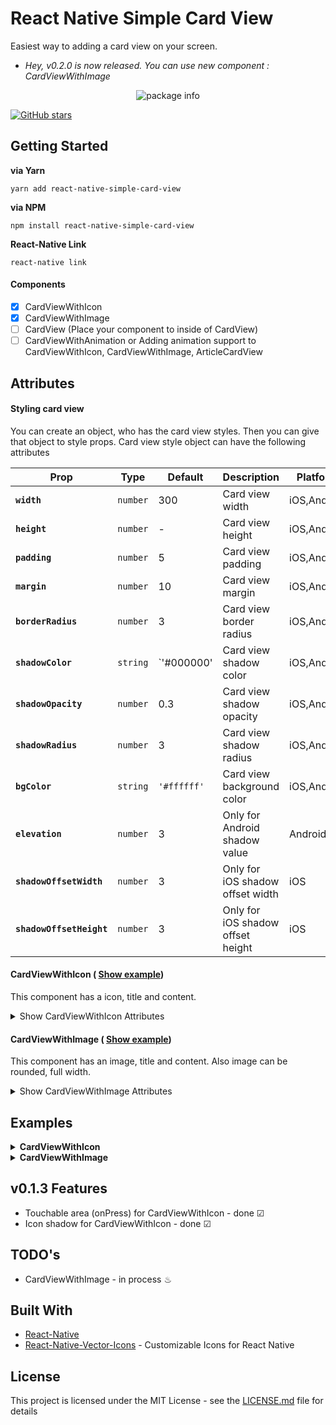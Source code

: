# React Native Simple Card View

Easiest way to adding a card view on your screen.

- *Hey, v0.2.0 is now released. You can use new component : CardViewWithImage*

<p align="center"><img src="https://nodei.co/npm/react-native-simple-card-view.png?downloads=true&downloadRank=true&stars=true" alt="package info" /></p>

[![GitHub stars](https://img.shields.io/github/stars/talut/react-native-simple-card-view.svg?style=social&label=Stars&style=flat-square)](https://github.com/talut/react-native-simple-card-view)

## Getting Started

**via Yarn**

```
yarn add react-native-simple-card-view
```

**via NPM**

```
npm install react-native-simple-card-view
```

**React-Native Link**

```
react-native link

```

#### Components

- [x] CardViewWithIcon
- [x] CardViewWithImage
- [ ] CardView (Place your component to inside of CardView)
- [ ] CardViewWithAnimation or Adding animation support to CardViewWithIcon, CardViewWithImage, ArticleCardView

## Attributes

#### Styling card view

You can create an object, who has the card view styles.
Then you can give that object to style props. Card view style object can have the following attributes

| Prop | Type | Default | Description | Platform |
|---|---|---|---|---|
|**`width`**|`number`| 300 | Card view width |iOS,Android|
|**`height`**|`number`| - | Card view height |iOS,Android|
|**`padding`**|`number`| 5 | Card view padding |iOS,Android|
|**`margin`**|`number`| 10 | Card view margin |iOS,Android|
|**`borderRadius`**|`number`| 3 | Card view border radius|iOS,Android|
|**`shadowColor`**|`string`| `'#000000' | Card view shadow color |iOS,Android|
|**`shadowOpacity`**|`number`| 0.3 | Card view shadow opacity |iOS,Android|
|**`shadowRadius`**|`number`| 3 | Card view shadow radius |iOS,Android|
|**`bgColor`**|`string`| `'#ffffff'` | Card view background color |iOS,Android|
|**`elevation`**|`number`| 3 | Only for Android shadow value  |Android|
|**`shadowOffsetWidth`**|`number`| 3 | Only for iOS shadow offset width  |iOS|
|**`shadowOffsetHeight`**|`number`| 3 | Only for iOS shadow offset height  |iOS|

#### CardViewWithIcon ( [Show example](#cardviewwithicon))

This component has a icon, title and content.

<details>
  <summary>Show CardViewWithIcon Attributes</summary>

  | Prop | Type | Default | Description | Platform |
  |---|---|---|---|---|
  |**`iosIcon`**|`string`| ios-bonfire-outline | Card view icon name, icon list : [ionicons](https://ionicframework.com/docs/ionicons/) |iOS|
  |**`androidIcon`**|`string`| md-bonfire | Card view icon name, icon list : [ionicons](https://ionicframework.com/docs/ionicons/) |Android|
  |**`iconColor`**|`string`| `#FFFFFF` | Icon color - (hex, rgba, rgb) |iOS,Android|
  |**`withBorder`**|`boolean`| false | Add a border to icon |iOS,Android|
  |**`roundedIconBg`**|`boolean`| true | For making rounded background  |iOS,Android|
  |**`borderColor`**|`string`| - | Icon border color - (hex, rgba, rgb) |iOS,Android|
  |**`borderWidth`**|`number`| - | Icon border width |iOS,Android|
  |**`withBackground`**|`boolean`| true | Set background color for icon|iOS,Android|
  |**`iconBgColor`**|`string`| `#5E35B1` | Icon background color - (hex, rgba, rgb)|iOS,Android|
  |**`title`**|`string`| - | Card view title |iOS,Android|
  |**`titleTextAlign`**|`string`| center | Card view title text align |iOS,Android|
  |**`titleFontWeight`**|`string`| bold | Card view title font weight |iOS,Android|
  |**`titleFontSize`**|`number`| 14 | Card view title font size |iOS,Android|
  |**`titlePaddingBottom`**|`number`| 10 | Card view title padding bottom|iOS,Android|
  |**`titlePaddingTop`**|`number`| - | Card view title padding top |iOS,Android|
  |**`titlePaddingLeft`**|`number`| - | Card view title padding left |iOS,Android|
  |**`titlePaddingRight`**|`number`| - | Card view title padding right |iOS,Android|
  |**`contentFontWeight`**|`string`| 300 | Card view content font weight  |iOS,Android|
  |**`contentTextAlign`**|`string`| justify | Card view content text align |iOS,Android|
  |**`contentFontSize`**|`number`| 12 | Card view content font size |iOS,Android|
  |**`contentPaddingLeft`**|`number`| 10 | Card view content padding left  |iOS,Android|
  |**`contentPaddingRight`**|`number`| 10 | Card view content padding right  |iOS,Android|
  |**`contentPaddingBottom`**|`number`| 10 | Card view content padding bottom  |iOS,Android|
  |**`contentPaddingTop`**|`number`| - | Card view content padding top props  |iOS,Android|
  |**`onPress`**|`func`| - | onPress function |iOS,Android|

</details>


#### CardViewWithImage ( [Show example](#cardviewwithimage))

This component has an image, title and content. Also image can be rounded, full width.

<details>
  <summary>Show CardViewWithImage Attributes</summary>

  | Prop | Type | Default | Description | Platform |
  |---|---|---|---|---|
  |**`onPress`**|`func`| - | onPress function |iOS,Android|

</details>


## Examples

<details><summary><b>CardViewWithIcon</b></summary>

<p align="center"><img width="300" height="400" src="https://s9.postimg.org/748niqban/card_View_With_Icon.png" alt="CardViewWithIcon Example" /><img width="400" height="700" src="https://i.lensdump.com/i/hQdxa.gif" alt="CardViewWithIcon Example" /></p>

```jsx
import { CardViewWithIcon } from 'react-native-simple-card-view'
```

```jsx
            <CardViewWithIcon
              androidIcon={ 'md-bonfire' }
              iosIcon={ 'ios-bonfire-outline' }
              iconBgColor={ '#b13757' }
              iconColor={ '#FFFFFF' }
              title={ 'LOREM IPSUM' }
              content={ 'Lorem ipsum dolor sit amet, consectetur adipiscing elit' }
            />
```

</details>

<details><summary><b>CardViewWithImage</b></summary>

<p align="center">

[![CardViewWithImage Example](https://s9.postimg.org/pxvdia4rj/Simulator_Screen_Shot_-_i_Phone_8_-_2018-02-21_at_17.49.43.png)](https://s9.postimg.org/qxh30azpb/Simulator_Screen_Shot_-_i_Phone_8_-_2018-02-21_at_17.49.43.png)

</p>

```jsx
import { CardViewWithImage } from 'react-native-simple-card-view'
```

```jsx
          <CardViewWithImage
            width={ (Dimensions.get('window').width / 2) - 20 }
            source={ {uri: 'https://placeimg.com/640/480/nature'} }
            content={ 'Lorem ipsum dolor sit amet, consectetur adipisicing elit. At aut distinctio!' }
            title={ 'React Nature :D' }
            imageWidth={ '100%' }
            imageHeight={ 100 }
            roundedImage={ false }
          />
          <CardViewWithImage
            width={ (Dimensions.get('window').width / 2) - 20 }
            content={ 'Lorem ipsum dolor sit amet, consectetur adipisicing elit. At aut distinctio!' }
            source={ {uri: 'https://placeimg.com/640/480/tech'} }
            title={ 'Hello World!' }
            imageWidth={ 100 }
            imageHeight={ 100 }
            roundedImage={ true }
            roundedImageValue={ 50 }
            imageShadow={ true }
            imageMargin={ {top: 10} }
          />
          <CardViewWithImage
            width={ Dimensions.get('window').width - 20 }
            source={ {uri: 'https://placeimg.com/640/480/people'} }
            content={ 'Lorem ipsum dolor sit amet, consectetur adipiscing elit, sed do eiusmod tempor incididunt ut labore et dolore magna aliqua. Ut enim ad minim veniam, quis nostrud exercitation ullamco laboris nisi ut aliquip ex ea commodo consequat. Duis aute irure dolor in !' }
            title={ 'Hello World!' }
            imageHeight={ 200 }
            roundedImage={ false }
            imageShadow={ true }
          />
```

</details>

## v0.1.3 Features

- Touchable area (onPress) for CardViewWithIcon - done ☑
- Icon shadow for CardViewWithIcon - done ☑

## TODO's

  - CardViewWithImage - in process ♨

## Built With

* [React-Native](https://facebook.github.io/react-native/)
* [React-Native-Vector-Icons](https://github.com/oblador/react-native-vector-icons) - Customizable Icons for React Native

## License

This project is licensed under the MIT License - see the [LICENSE.md](LICENSE.md) file for details
